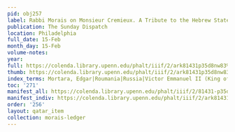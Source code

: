 ```yaml
---
pid: obj257
label: Rabbi Morais on Monsieur Cremieux. A Tribute to the Hebrew Statesman of France.
publication: The Sunday Dispatch
location: Philadelphia
full_date: 15-Feb
month_day: 15-Feb
volume-notes:
year:
full: https://colenda.library.upenn.edu/phalt/iiif/2/ark81431p35d8nw83%2FSHA256E-s7526489--ed60919de979ee7525d95b783dc26395dfaa4580d579dd4700a5b71df2e9d3c3.jpeg/full/3500,/0/default.jpg
thumb: https://colenda.library.upenn.edu/phalt/iiif/2/ark81431p35d8nw83%2FSHA256E-s7526489--ed60919de979ee7525d95b783dc26395dfaa4580d579dd4700a5b71df2e9d3c3.jpeg/full/!200,200/0/default.jpg
index_terms: Mortara, Edgar|Roumania|Russia|Victor Emmanuel II (King of Italy)
toc: '271'
manifest_all: https://colenda.library.upenn.edu/phalt/iiif/2/81431-p35d8nw83/manifest
manifest_indiv: https://colenda.library.upenn.edu/phalt/iiif/2/ark81431p35d8nw83%2FSHA256E-s7526489--ed60919de979ee7525d95b783dc26395dfaa4580d579dd4700a5b71df2e9d3c3.jpeg
order: '256'
layout: qatar_item
collection: morais-ledger
---
```


